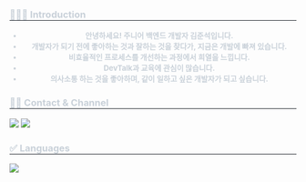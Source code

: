 <div> 
    <h3 style="border-bottom: 1px solid #21262d; color: #c9d1d9;"> 💁🏻‍♂️ Introduction  </h3>  
    <div style="font-weight: 700; font-size: 13px; text-align: center; color: #c9d1d9;">
        <ul>
            <li>안녕하세요! 주니어 백엔드 개발자 김준석입니다.</li>
            <li>개발자가 되기 전에 좋아하는 것과 잘하는 것을 찾다가, 지금은 개발에 빠져 있습니다.</li>
            <li>비효율적인 프로세스를 개선하는 과정에서 희열을 느낍니다.</li>
            <li>DevTalk과 교육에 관심이 많습니다.</li>
            <li>의사소통 하는 것을 좋아하며, 같이 일하고 싶은 개발자가 되고 싶습니다.</li>
        </ul>
    </div> 
</div>
<div>
    <h3 style="border-bottom: 1px solid #21262d; color: #c9d1d9;"> 🧑‍💻 Contact & Channel </h3>
    <a href="https://jskim-dev.tistory.com" style="text-decoration: none;">
        <img src="https://img.shields.io/badge/Tistory-000000?style=for-the-badge&logo=Tistory&logoColor=white">
    </a>
    <a href="https://www.notion.so/7e1f2afe15c24525979d9be6291f1711" style="text-decoration: none;">
        <img src="https://img.shields.io/badge/Notion-000000?style=for-the-badge&logo=Notion&logoColor=white">
    </a>
</div>
<div> 
    <h3 style="border-bottom: 1px solid #21262d; color: #c9d1d9;"> ✅ Languages </h3> 
    <div> 
        <img src="https://github-readme-stats.vercel.app/api/top-langs/?username=juseog0373&layout=compact&theme=onedark"/> 
    </div> 
</div>
